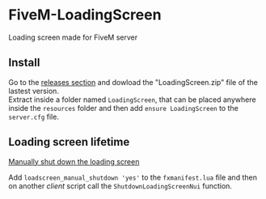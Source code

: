 # FiveM-LoadingScreen
Loading screen made for FiveM server

## Install

Go to the [releases section](https://github.com/zemiguel20/FiveM-LoadingScreen/releases) and dowload the "LoadingScreen.zip" file of the lastest version. <br>
Extract inside a folder named `LoadingScreen`, that can be placed anywhere inside the `resources` folder and then add `ensure LoadingScreen` to the `server.cfg` file.

## Loading screen lifetime

[Manually shut down the loading screen](https://docs.fivem.net/docs/scripting-manual/nui-development/loading-screens/#lifetime)

Add `loadscreen_manual_shutdown 'yes'` to the `fxmanifest.lua` file and then on another *client* script call the `ShutdownLoadingScreenNui` function.
